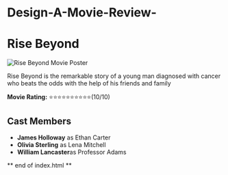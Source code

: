 # Design-A-Movie-Review-
<!DOCTYPE html>
<html lang="en">
<head>
<meta charset="UTF-8">
<meta name="viewport" content="width=device-width, initial-scale=1.0">
<title>Movie Review</title>
</head>
<body>
<main>
<h1>Rise Beyond</h1>
<img src="https://cdn.freecodecamp.org/curriculum/labs/rise-beyond-2.png" alt="Rise Beyond Movie Poster">
<p>Rise Beyond is the remarkable story of a young man diagnosed with cancer who beats the odds with the help of his friends and family</p>
<p><strong>Movie Rating:</strong>
<span aria-hidden="true">⭐⭐⭐⭐⭐⭐⭐⭐⭐⭐</span>(10/10)</p>
<h2>Cast Members</h2>
<ul>
<li><strong>James Holloway</strong> as Ethan Carter</li>
<li><strong>Olivia Sterling</strong> as Lena Mitchell</li>
<li><strong> William Lancaster</strong>as Professor Adams</li>
</ul>

</main>


</body>

</html>


** end of index.html **
